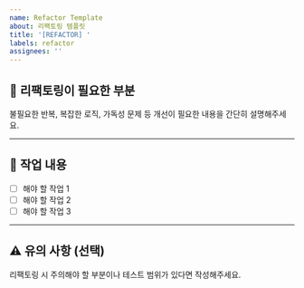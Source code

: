 ```yaml
---
name: Refactor Template
about: 리팩토링 템플릿
title: '[REFACTOR] '
labels: refactor
assignees: ''
---
```


## 🔁 리팩토링이 필요한 부분

불필요한 반복, 복잡한 로직, 가독성 문제 등 개선이 필요한 내용을 간단히 설명해주세요.

---

## 🧱 작업 내용

- [ ] 해야 할 작업 1
- [ ] 해야 할 작업 2
- [ ] 해야 할 작업 3

---

## ⚠️ 유의 사항 (선택)

리팩토링 시 주의해야 할 부분이나 테스트 범위가 있다면 작성해주세요.